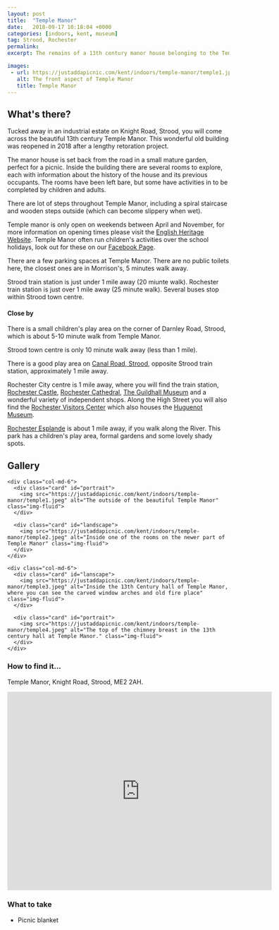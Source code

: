 ```yaml
---
layout: post
title:  "Temple Manor"
date:   2018-09-17 10:18:04 +0000
categories: [indoors, kent, museum]
tag: Strood, Rochester
permalink: 
excerpt: The remains of a 13th century manor house belonging to the Templar Knights sits on the banks of the Medway River, tucked away in an industrial estate.  Learn about the house's history and the people who once stayed there.

images: 
 - url: https://justaddapicnic.com/kent/indoors/temple-manor/temple1.jpeg
   alt: The front aspect of Temple Manor
   title: Temple Manor
---
```


## What's there?
Tucked away in an industrial estate on Knight Road, Strood, you will come across the beautiful 13th century Temple Manor.  This wonderful old building was reopened in 2018 after a lengthy retoration project.  

The manor house is set back from the road in a small mature garden, perfect for a picnic.  Inside the building there are several rooms to explore, each with information about the history of the house and its previous occupants. The rooms have been left bare, but some have activities in to be completed by children and adults. 

There are lot of steps throughout Temple Manor, including a spiral staircase and wooden steps outside (which can become slippery when wet). 

Temple manor is only open on weekends between April and November, for more information on opening times please visit the [English Heritage Website](https://www.english-heritage.org.uk/visit/places/temple-manor/). Temple Manor often run children's activities over the school holidays, look out for these on our [Facebook Page](https://www.facebook.com/JustAddAPicnic/?fb_dtsg_ag=AdwTwr4O2XewctjzltHy8p7EabX3KPErij2_XgqnPbc1uA%3AAdwI75AYvlHqA39F4J3gl9-aTYGdgFjHbWUtdjg7mhVINg).

There are a few parking spaces at Temple Manor.  There are no public toilets here, the closest ones are in Morrison's, 5 minutes walk away.

Strood train station is just under 1 mile away (20 miunte walk).  Rochester train station is just over 1 mile away (25 minute walk).  Several buses stop within Strood town centre.

#### Close by
There is a small children's play area on the corner of Darnley Road, Strood, which is about 5-10 minute walk from Temple Manor.

Strood town centre is only 10 minute walk away (less than 1 mile).

There is a good play area on [Canal Road, Strood](/outdoors/kent/park/2018/05/08/canal-road-strood.html), opposite Strood train station, approximately 1 mile away.

Rochester City centre is 1 mile away, where you will find the train station, [Rochester Castle](http://www.english-heritage.org.uk/visit/places/rochester-castle/), [Rochester Cathedral](https://justaddapicnic.com/indoors/kent/cathedral/2018/02/21/rochester-cathedral.html), [The Guildhall Museum](http://www.justaddapicnic.com/indoors/kent/museum/2018/01/02/guildhall_museum.html) and a wonderful variety of independent shops.  Along the High Street you will also find the [Rochester Visitors Center](https://www.visitmedway.org/getting-here/visitor-information-centre/) which also houses the [Huguenot Museum](http://huguenotmuseum.org/).

[Rochester Esplande](https://justaddapicnic.com/outdoors/kent/park/2018/05/08/rochester-esplanade.html) is about 1 mile away, if you walk along the River. This park has a children's play area, formal gardens and some lovely shady spots.



## Gallery

<div class="container">

  <div class="row">

    <div class="col-md-6">
      <div class="card" id="portrait">
        <img src="https://justaddapicnic.com/kent/indoors/temple-manor/temple1.jpeg" alt="The outside of the beautiful Temple Manor" class="img-fluid">
      </div>

      <div class="card" id="landscape">
        <img src="https://justaddapicnic.com/kent/indoors/temple-manor/temple2.jpeg" alt="Inside one of the rooms on the newer part of Temple Manor" class="img-fluid">
      </div>  
    </div>

    <div class="col-md-6">
      <div class="card" id="lanscape">
        <img src="https://justaddapicnic.com/kent/indoors/temple-manor/temple3.jpeg" alt="Inside the 13th Century hall of Temple Manor, where you can see the carved window arches and old fire place" class="img-fluid">
      </div>

      <div class="card" id="portrait">
        <img src="https://justaddapicnic.com/kent/indoors/temple-manor/temple4.jpeg" alt="The top of the chimney breast in the 13th century hall at Temple Manor." class="img-fluid">
      </div>
    </div>
  </div>      
</div>


### How to find it...
Temple Manor, Knight Road, Strood, ME2 2AH.

<iframe src="https://www.google.com/maps/embed?pb=!1m18!1m12!1m3!1d2489.743202095291!2d0.4873294515466237!3d51.38939757951581!2m3!1f0!2f0!3f0!3m2!1i1024!2i768!4f13.1!3m3!1m2!1s0x47d8cc61afc3f1a9%3A0xdcab23752e3e6f47!2sTemple+Manor!5e0!3m2!1sen!2suk!4v1537263865290" width="600" height="450" frameborder="0" style="border:0" allowfullscreen></iframe>

### What to take
* Picnic blanket

